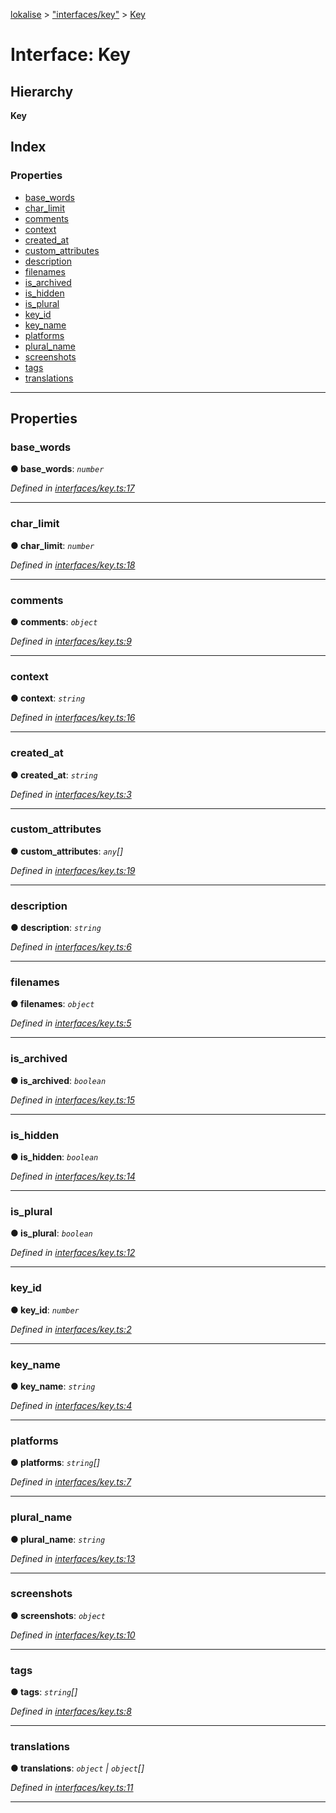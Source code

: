 [lokalise](../README.md) > ["interfaces/key"](../modules/_interfaces_key_.md) > [Key](../interfaces/_interfaces_key_.key.md)

# Interface: Key

## Hierarchy

**Key**

## Index

### Properties

* [base_words](_interfaces_key_.key.md#base_words)
* [char_limit](_interfaces_key_.key.md#char_limit)
* [comments](_interfaces_key_.key.md#comments)
* [context](_interfaces_key_.key.md#context)
* [created_at](_interfaces_key_.key.md#created_at)
* [custom_attributes](_interfaces_key_.key.md#custom_attributes)
* [description](_interfaces_key_.key.md#description)
* [filenames](_interfaces_key_.key.md#filenames)
* [is_archived](_interfaces_key_.key.md#is_archived)
* [is_hidden](_interfaces_key_.key.md#is_hidden)
* [is_plural](_interfaces_key_.key.md#is_plural)
* [key_id](_interfaces_key_.key.md#key_id)
* [key_name](_interfaces_key_.key.md#key_name)
* [platforms](_interfaces_key_.key.md#platforms)
* [plural_name](_interfaces_key_.key.md#plural_name)
* [screenshots](_interfaces_key_.key.md#screenshots)
* [tags](_interfaces_key_.key.md#tags)
* [translations](_interfaces_key_.key.md#translations)

---

## Properties

<a id="base_words"></a>

###  base_words

**● base_words**: *`number`*

*Defined in [interfaces/key.ts:17](https://github.com/lokalise/node-lokalise-api/blob/7c5421a/src/interfaces/key.ts#L17)*

___
<a id="char_limit"></a>

###  char_limit

**● char_limit**: *`number`*

*Defined in [interfaces/key.ts:18](https://github.com/lokalise/node-lokalise-api/blob/7c5421a/src/interfaces/key.ts#L18)*

___
<a id="comments"></a>

###  comments

**● comments**: *`object`*

*Defined in [interfaces/key.ts:9](https://github.com/lokalise/node-lokalise-api/blob/7c5421a/src/interfaces/key.ts#L9)*

___
<a id="context"></a>

###  context

**● context**: *`string`*

*Defined in [interfaces/key.ts:16](https://github.com/lokalise/node-lokalise-api/blob/7c5421a/src/interfaces/key.ts#L16)*

___
<a id="created_at"></a>

###  created_at

**● created_at**: *`string`*

*Defined in [interfaces/key.ts:3](https://github.com/lokalise/node-lokalise-api/blob/7c5421a/src/interfaces/key.ts#L3)*

___
<a id="custom_attributes"></a>

###  custom_attributes

**● custom_attributes**: *`any`[]*

*Defined in [interfaces/key.ts:19](https://github.com/lokalise/node-lokalise-api/blob/7c5421a/src/interfaces/key.ts#L19)*

___
<a id="description"></a>

###  description

**● description**: *`string`*

*Defined in [interfaces/key.ts:6](https://github.com/lokalise/node-lokalise-api/blob/7c5421a/src/interfaces/key.ts#L6)*

___
<a id="filenames"></a>

###  filenames

**● filenames**: *`object`*

*Defined in [interfaces/key.ts:5](https://github.com/lokalise/node-lokalise-api/blob/7c5421a/src/interfaces/key.ts#L5)*

___
<a id="is_archived"></a>

###  is_archived

**● is_archived**: *`boolean`*

*Defined in [interfaces/key.ts:15](https://github.com/lokalise/node-lokalise-api/blob/7c5421a/src/interfaces/key.ts#L15)*

___
<a id="is_hidden"></a>

###  is_hidden

**● is_hidden**: *`boolean`*

*Defined in [interfaces/key.ts:14](https://github.com/lokalise/node-lokalise-api/blob/7c5421a/src/interfaces/key.ts#L14)*

___
<a id="is_plural"></a>

###  is_plural

**● is_plural**: *`boolean`*

*Defined in [interfaces/key.ts:12](https://github.com/lokalise/node-lokalise-api/blob/7c5421a/src/interfaces/key.ts#L12)*

___
<a id="key_id"></a>

###  key_id

**● key_id**: *`number`*

*Defined in [interfaces/key.ts:2](https://github.com/lokalise/node-lokalise-api/blob/7c5421a/src/interfaces/key.ts#L2)*

___
<a id="key_name"></a>

###  key_name

**● key_name**: *`string`*

*Defined in [interfaces/key.ts:4](https://github.com/lokalise/node-lokalise-api/blob/7c5421a/src/interfaces/key.ts#L4)*

___
<a id="platforms"></a>

###  platforms

**● platforms**: *`string`[]*

*Defined in [interfaces/key.ts:7](https://github.com/lokalise/node-lokalise-api/blob/7c5421a/src/interfaces/key.ts#L7)*

___
<a id="plural_name"></a>

###  plural_name

**● plural_name**: *`string`*

*Defined in [interfaces/key.ts:13](https://github.com/lokalise/node-lokalise-api/blob/7c5421a/src/interfaces/key.ts#L13)*

___
<a id="screenshots"></a>

###  screenshots

**● screenshots**: *`object`*

*Defined in [interfaces/key.ts:10](https://github.com/lokalise/node-lokalise-api/blob/7c5421a/src/interfaces/key.ts#L10)*

___
<a id="tags"></a>

###  tags

**● tags**: *`string`[]*

*Defined in [interfaces/key.ts:8](https://github.com/lokalise/node-lokalise-api/blob/7c5421a/src/interfaces/key.ts#L8)*

___
<a id="translations"></a>

###  translations

**● translations**: *`object` | `object`[]*

*Defined in [interfaces/key.ts:11](https://github.com/lokalise/node-lokalise-api/blob/7c5421a/src/interfaces/key.ts#L11)*

___

